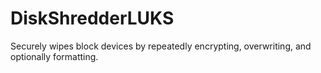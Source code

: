 # DiskShredderLUKS
Securely wipes block devices by repeatedly encrypting, overwriting, and optionally formatting.
